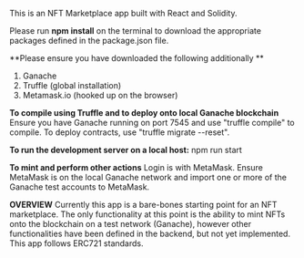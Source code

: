 This is an NFT Marketplace app built with React and Solidity.

Please run **npm install** on the terminal to download the appropriate packages defined in the package.json file. 

**Please ensure you have downloaded the following additionally **

1. Ganache
2. Truffle (global installation)
3. Metamask.io (hooked up on the browser)

**To compile using Truffle and to deploy onto local Ganache blockchain**
Ensure you have Ganache running on port 7545 and use "truffle compile" to compile.
To deploy contracts, use "truffle migrate --reset".

**To run the development server on a local host:** npm run start

**To mint and perform other actions**
Login is with MetaMask.  Ensure MetaMask is on the local Ganache network and import one or more 
of the Ganache test accounts to MetaMask.

**OVERVIEW**
Currently this app is a bare-bones starting point for an NFT marketplace.  The only functionality at this point is 
the ability to mint NFTs onto the blockchain on a test network (Ganache), however other functionalities have been 
defined in the backend, but not yet implemented.  This app follows ERC721 standards.
